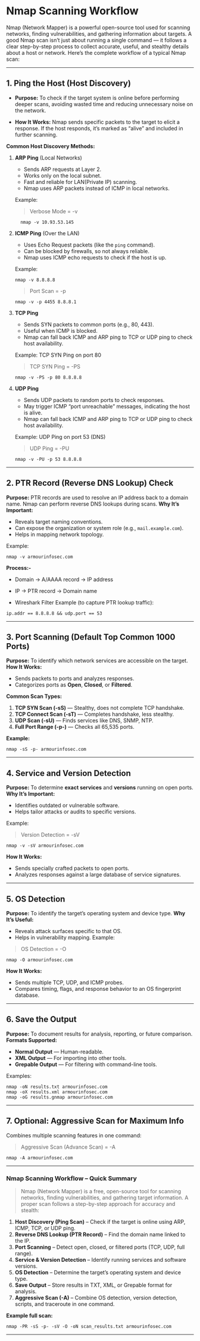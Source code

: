 
# Nmap Scanning Workflow

Nmap (Network Mapper) is a powerful open-source tool used for scanning networks, finding vulnerabilities, and gathering information about targets. A good Nmap scan isn’t just about running a single command — it follows a clear step-by-step process to collect accurate, useful, and stealthy details about a host or network. Here’s the complete workflow of a typical Nmap scan:

---

## **1. Ping the Host (Host Discovery)**

- **Purpose:** To check if the target system is online before performing deeper scans, avoiding wasted time and reducing unnecessary noise on the network.

- **How It Works:**
Nmap sends specific packets to the target to elicit a response. If the host responds, it’s marked as “alive” and included in further scanning.

**Common Host Discovery Methods:**

1. **ARP Ping** (Local Networks)

   * Sends ARP requests at Layer 2.
   * Works only on the local subnet.
   * Fast and reliable for LAN(Private IP) scanning.
   * Nmap uses ARP packets instead of ICMP in local networks.
  
   Example:

   > Verbose Mode = -v 

   ```
     nmap -v 10.93.53.145
   ```

3. **ICMP Ping** (Over the LAN)

   * Uses Echo Request packets (like the `ping` command).
   * Can be blocked by firewalls, so not always reliable.
   * Nmap uses ICMP echo requests to check if the host is up. 

   Example:

     ```
     nmap -v 8.8.8.8
     ```
     > Port Scan = -p
     ```
     nmap -v -p 4455 8.8.8.1
     ```

5. **TCP Ping**

   * Sends SYN packets to common ports (e.g., 80, 443).
   * Useful when ICMP is blocked.
   * Nmap can fall back ICMP and ARP ping to TCP or UDP ping to check host availability.

   Example: TCP SYN Ping on port 80

     > TCP SYN Ping = -PS
    
     ```
     nmap -v -PS -p 80 8.8.8.8
     ```

7. **UDP Ping**

   * Sends UDP packets to random ports to check responses.
   * May trigger ICMP “port unreachable” messages, indicating the host is alive.
   * Nmap can fall back ICMP and ARP ping to TCP or UDP ping to check host availability.

   Example: UDP Ping on port 53 (DNS)

   > UDP Ping = -PU

   ```
   nmap -v -PU -p 53 8.8.8.8
   ```

---

## **2. PTR Record (Reverse DNS Lookup) Check**

**Purpose:** PTR records are used to resolve an IP address back to a domain name.
Nmap can perform reverse DNS lookups during scans.
**Why It’s Important:**

* Reveals target naming conventions.
* Can expose the organization or system role (e.g., `mail.example.com`).
* Helps in mapping network topology.

Example: 

```
nmap -v armourinfosec.com
```

**Process:-**
- Domain → A/AAAA record → IP address
- IP → PTR record → Domain name

- Wireshark Filter Example (to capture PTR lookup traffic):
```
ip.addr == 8.8.8.8 && udp.port == 53
```
---

## **3. Port Scanning (Default Top Common 1000 Ports)**

**Purpose:** To identify which network services are accessible on the target.
**How It Works:**

* Sends packets to ports and analyzes responses.
* Categorizes ports as **Open**, **Closed**, or **Filtered**.

**Common Scan Types:**

1. **TCP SYN Scan (-sS)** — Stealthy, does not complete TCP handshake.
2. **TCP Connect Scan (-sT)** — Completes handshake, less stealthy.
3. **UDP Scan (-sU)** — Finds services like DNS, SNMP, NTP.
4. **Full Port Range (-p-)** — Checks all 65,535 ports.

**Example:**
```
nmap -sS -p- armourinfosec.com
```
---

## **4. Service and Version Detection**

**Purpose:** To determine **exact services** and **versions** running on open ports.
**Why It’s Important:**

* Identifies outdated or vulnerable software.
* Helps tailor attacks or audits to specific versions.

Example:

> Version Detection = -sV

```
nmap -v -sV armourinfosec.com
```

**How It Works:**

* Sends specially crafted packets to open ports.
* Analyzes responses against a large database of service signatures.

---

## **5. OS Detection**

**Purpose:** To identify the target’s operating system and device type.
**Why It’s Useful:**

* Reveals attack surfaces specific to that OS.
* Helps in vulnerability mapping.
Example:

> OS Detection = -O

```
nmap -O armourinfosec.com
```
**How It Works:**
* Sends multiple TCP, UDP, and ICMP probes.
* Compares timing, flags, and response behavior to an OS fingerprint database.

---

## **6. Save the Output**
**Purpose:** To document results for analysis, reporting, or future comparison.
**Formats Supported:**
* **Normal Output** — Human-readable.
* **XML Output** — For importing into other tools.
* **Grepable Output** — For filtering with command-line tools.

Examples:

```
nmap -oN results.txt armourinfosec.com
nmap -oX results.xml armourinfosec.com
nmap -oG results.gnmap armourinfosec.com
```

---

## **7. Optional: Aggressive Scan for Maximum Info**

Combines multiple scanning features in one command:
> Aggressive Scan (Advance Scan) = -A
```
nmap -A armourinfosec.com
```
---


### **Nmap Scanning Workflow – Quick Summary**

> Nmap (Network Mapper) is a free, open-source tool for scanning networks, finding vulnerabilities, and gathering target information. A proper scan follows a step-by-step approach for accuracy and stealth:

1. **Host Discovery (Ping Scan)** – Check if the target is online using ARP, ICMP, TCP, or UDP ping.
2. **Reverse DNS Lookup (PTR Record)** – Find the domain name linked to the IP.
3. **Port Scanning** – Detect open, closed, or filtered ports (TCP, UDP, full range).
4. **Service & Version Detection** – Identify running services and software versions.
5. **OS Detection** – Determine the target’s operating system and device type.
6. **Save Output** – Store results in TXT, XML, or Grepable format for analysis.
7. **Aggressive Scan (-A)** – Combine OS detection, version detection, scripts, and traceroute in one command.

**Example full scan:**

```
nmap -PR -sS -p- -sV -O -oN scan_results.txt armourinfosec.com
```

---

